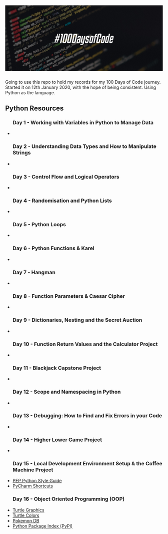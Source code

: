 # <img src="./res/100DaysOfCode.jpg">
Going to use this repo to hold my records for my 100 Days of Code journey.
Started it on 12th January 2020, with the hope of being consistent.
Using Python as the language.

<h2>Python Resources</h2>
<ul>
    <h3>Day 1 - Working with Variables in Python to Manage Data</h3>
    <li><a href=""></a></li>
    <h3>Day 2 - Understanding Data Types and How to Manipulate Strings</h3>
    <li><a href=""></a></li>
    <h3>Day 3 - Control Flow and Logical Operators</h3>
    <li><a href=""></a></li>
    <h3>Day 4 - Randomisation and Python Lists</h3>
    <li><a href=""></a></li>
    <h3>Day 5 - Python Loops</h3>
    <li><a href=""></a></li>
    <h3>Day 6 - Python Functions & Karel</h3>
    <li><a href=""></a></li>
    <h3>Day 7 - Hangman</h3>
    <li><a href=""></a></li>
    <h3>Day 8 - Function Parameters & Caesar Cipher</h3>
    <li><a href=""></a></li>
    <h3>Day 9 - Dictionaries, Nesting and the Secret Auction</h3>
    <li><a href=""></a></li>
    <h3>Day 10 - Function Return Values and the Calculator Project</h3>
    <li><a href=""></a></li>
    <h3>Day 11 - Blackjack Capstone Project</h3>
    <li><a href=""></a></li>
    <h3>Day 12 - Scope and Namespacing in Python</h3>
    <li><a href=""></a></li>
    <h3>Day 13 - Debugging: How to Find and Fix Errors in your Code</h3>
    <li><a href=""></a></li>
    <h3>Day 14 - Higher Lower Game Project</h3>
    <li><a href=""></a></li>
    <h3>Day 15 - Local Development Environment Setup & the Coffee Machine Project</h3>
    <li><a href="https://www.python.org/dev/peps/pep-0008/">PEP Python Style Guide</a></li>
    <li><a href="https://www.jetbrains.com/help/pycharm/running-and-debugging-shortcuts.html?keymap=secondary_windows">PyCharm Shortcuts</a></li>
    <h3>Day 16 - Object Oriented Programming (OOP)</h3>
    <li><a href="https://docs.python.org/3/library/turtle.html">Turtle Graphics</a></li>
    <li><a href="https://cs111.wellesley.edu/labs/lab01/colors">Turtle Colors</a></li>
    <li><a href="https://pokemondb.net/pokedex/game/x-y">Pokemon DB</a></li>
    <li><a href="https://pypi.org/">Python Package Index (PyPI)</a></li>
</ul>